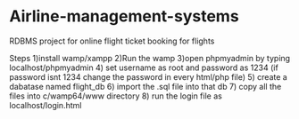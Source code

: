 # Airline-management-systems
RDBMS project for online flight ticket booking for flights

Steps 
1)install wamp/xampp 
2)Run the wamp
3)open phpmyadmin by typing localhost/phpmyadmin
4) set username as root and password as 1234  (if password isnt 1234 change the password in every html/php file)
5) create a dabatase named flight_db
6) import the .sql file into that db
7) copy all the files into c/wamp64/www directory
8) run the login file as localhost/login.html


